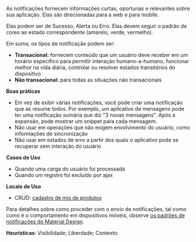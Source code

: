 As notificações fornecem informações curtas, oportunas e relevantes sobre sua aplicação. Elas são direcionadas para a web e para mobile.

Elas podem ser de Sucesso, Alerta ou Erro. Elas devem seguir o padrão de cores ao estado correspondente (amarelo, verde, vermelho).

Em suma, os tipos de notificação podem ser:
- **Transacional:** fornecem conteúdo que um usuário deve receber em um horário específico para permitir interação humano-a-humano, funcionar melhor na vida diária, controlar ou resolver estados transitórios do dispositivo
- **Não transacional:** para todas as situações não transacionais

**Boas práticas**
- Em vez de exibir várias notificações, você pode criar uma notificação que as resume todos. Por exemplo, um aplicativo de mensagens pode ter uma notificação sumária que diz "3 novas mensagens". Após a expansão, pode mostrar um snippet para cada mensagem.
- Não usar em operações que não exigem envolvimento do usuário, como informações de sincronização
- Não usar em estados de erro a partir dos quais o aplicativo pode se recuperar sem interação do usuário

**Casos de Uso**
- Quando uma carga do usuário foi processada
- Quando um registro foi excluído por ajax

**Locais de Uso**
- CRUD: [cadastro de mix de produtos](https://tt.fidelize.com.br/training/index.php?r=cadastro/segmentacaoMix)

Para detalhes sobre como proceder com o envio de notificações, tal como como é o comportamento em dispositivos móveis, observe [os padrões de notificações do Material Design]("https://material.io/guidelines/patterns/notifications.html).

**Heurísticas**: Visibilidade; Liberdade; Contexto